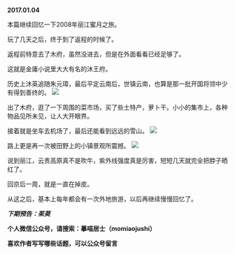 
        
**2017.01.04**

本篇继续回忆一下2008年丽江蜜月之旅。

玩了几天之后，终于到了返程的时候了。

返程前特意去了木府，虽然没进去，但是在外面看看已经足够了。

这就是金庸小说里大大有名的沐王府。

历史上沐英追随朱元璋，最后平定云南后，世镇云南，也算是那一批开国将领中少有得到善终的。
![](https://pic2.zhimg.com/v2-529e0a2bdbc28e352cf58910d5b91fe7.jpg)


出了木府，逛了一下周围的菜市场，买了些土特产，萝卜干。小小的集市上，各种物品见所未见，让人大开眼界。

接着就是坐车去机场了，最后还能看到远远的雪山。
![](https://pic4.zhimg.com/v2-c3a25f0d4e459c7232954cdd9dc46358.jpg)


路上更是再一次被田野上的小镇景观所震撼。
![](https://pic2.zhimg.com/v2-0ff58e9ff01caa9825e79839d56b71b9.jpg)


说到丽江，云贵高原真不是吹牛，紫外线强度真是厉害，短短几天就完全把脖子晒红了。

回京后一周，就是一直在掉皮。

从这之后，基本上每年都会有一次外地旅游，以后再继续慢慢回忆了。


***下期预告：茱萸***


**个人微信公众号，请搜索：摹喵居士（momiaojushi）**

**喜欢作者写写哪些话题，可以公众号留言**

      